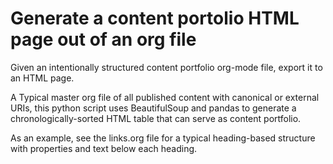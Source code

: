 # Generate a content portolio HTML page out of an org file
Given an intentionally structured content portfolio org-mode file, export it to an HTML page.

A Typical master org file of all published content with canonical or external URIs, this python script uses BeautifulSoup and pandas to generate a chronologically-sorted HTML table that can serve as content portfolio.

As an example, see the links.org file for a typical heading-based structure with properties and text below each heading.
